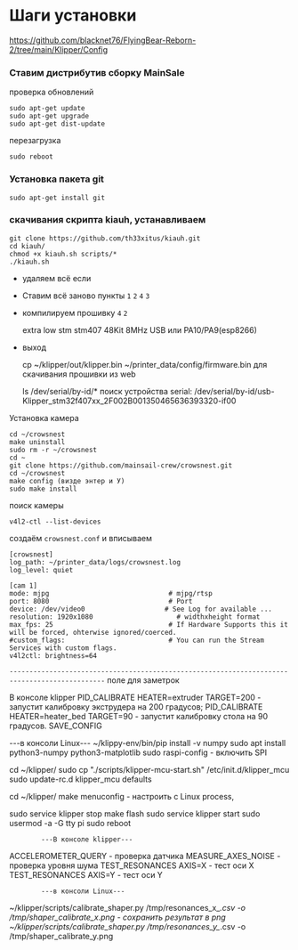 # Шаги установки
https://github.com/blacknet76/FlyingBear-Reborn-2/tree/main/Klipper/Config

### Ставим дистрибутив сборку MainSale
проверка обновлений
```
sudo apt-get update
sudo apt-get upgrade
sudo apt-get dist-update
```
перезагрузка
```	
sudo reboot
```

### Установка пакета git
```
sudo apt-get install git
```
### скачивания скрипта kiauh, устанавливаем
```
git clone https://github.com/th33xitus/kiauh.git		
cd kiauh/
chmod +x kiauh.sh scripts/*
./kiauh.sh
```
* удаляем всё если
* Ставим всё заново пункты `1` `2` `4` `3`
* компилируем прошивку `4` `2`
	
	extra low
	stm
	stm407
	48Kit
	8MHz
	USB или PA10/PA9(esp8266)
* выход 

	cp ~/klipper/out/klipper.bin ~/printer_data/config/firmware.bin     для скачивания прошивки из web

	ls /dev/serial/by-id/*    поиск устройства
serial: /dev/serial/by-id/usb-Klipper_stm32f407xx_2F002B001350465636393320-if00

Установка камера
```
cd ~/crowsnest
make uninstall
sudo rm -r ~/crowsnest
cd ~
git clone https://github.com/mainsail-crew/crowsnest.git
cd ~/crowsnest
make config (визде энтер и У)
sudo make install
```
поиск камеры
```
v4l2-ctl --list-devices
```
создаём `crowsnest.conf` и вписываем
```
[crowsnest]
log_path: ~/printer_data/logs/crowsnest.log
log_level: quiet

[cam 1]
mode: mjpg                              # mjpg/rtsp
port: 8080                              # Port
device: /dev/video0                    # See Log for available ...
resolution: 1920x1080                     # widthxheight format
max_fps: 25                             # If Hardware Supports this it will be forced, ohterwise ignored/coerced.
#custom_flags:                          # You can run the Stream Services with custom flags.
v4l2ctl: brightness=64
```



`----------------------------------------------------------------------------------------------`
поле для заметрок

В консоле klipper
PID_CALIBRATE HEATER=extruder TARGET=200 	- запустит калибровку экструдера на 200 градусов;
PID_CALIBRATE HEATER=heater_bed TARGET=90 	- запустит калибровку стола на 90 градусов.
SAVE_CONFIG

---в консоли Linux---
~/klippy-env/bin/pip install -v numpy
sudo apt install python3-numpy python3-matplotlib
sudo raspi-config	- включить SPI

cd ~/klipper/
sudo cp "./scripts/klipper-mcu-start.sh" /etc/init.d/klipper_mcu
sudo update-rc.d klipper_mcu defaults

cd ~/klipper/
make menuconfig	- настроить с Linux process,

sudo service klipper stop
make flash
sudo service klipper start
sudo usermod -a -G tty pi
sudo reboot

			---В консоле klipper---

ACCELEROMETER_QUERY		- проверка датчика
MEASURE_AXES_NOISE		- проверка уровня шума
TEST_RESONANCES AXIS=X	- тест оси X
TEST_RESONANCES AXIS=Y	- тест оси Y

			---в консоли Linux---

~/klipper/scripts/calibrate_shaper.py /tmp/resonances_x_*.csv -o /tmp/shaper_calibrate_x.png - сохранить результат в png
~/klipper/scripts/calibrate_shaper.py /tmp/resonances_y_*.csv -o /tmp/shaper_calibrate_y.png

